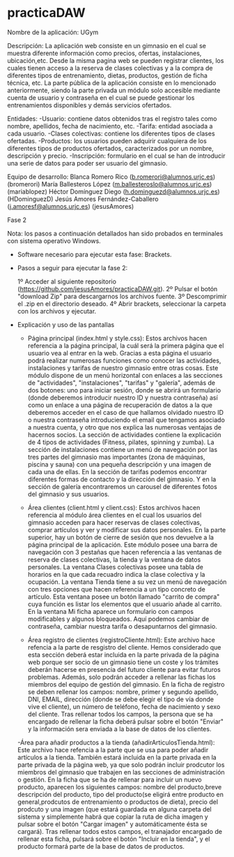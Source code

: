 # practicaDAW
Nombre de la aplicación: UGym

Descripción: La aplicación web consiste en un gimnasio en el cual se muestra diferente información como precios, ofertas, instalaciones,              ubicación,etc.
             Desde la misma pagina web se pueden registrar clientes, los cuales tienen acceso a la reserva de clases colectivas y a la                compra de diferentes tipos de entrenamiento, dietas, productos, gestión de ficha técnica, etc. 
             La parte pública de la aplicación consiste en lo mencionado anteriormente, siendo la parte privada un módulo solo accesible              mediante cuenta de usuario y contraseña en el cual se puede gestionar los entrenamientos disponibles y demás servicios                   ofertados.  
             
Entidades: 
          -Usuario: contiene datos obtenidos tras el registro tales como nombre, apellidos, fecha de nacimiento, etc.
          -Tarifa: entidad asociada a cada usuario. 
          -Clases colectivas: contiene los diferentes tipos de clases ofertadas.
          -Productos: los usuarios pueden adquirir cualquiera de los diferentes tipos de productos ofertados, caracterizados por un                 nombre, descripción y precio.
          -Inscripción: formulario en el cual se han de introducir una serie de datos para poder ser usuario del gimnasio.
          
Equipo de desarrollo:
                      Blanca Romero Rico (b.romerori@alumnos.urjc.es) (bromerori)
                      María Ballesteros López (m.ballesteroslo@alumnos.urjc.es) (mariablopez)
                      Héctor Domínguez Diego (h.dominguezd@alumnos.urjc.es) (HDominguezD)
                      Jesús Amores Fernández-Caballero (j.amoresf@alumnos.urjc.es) (jesusAmores)

Fase 2

Nota: los pasos a continuación detallados han sido probados en terminales con sistema operativo Windows.

- Software necesario para ejecutar esta fase: Brackets.

- Pasos a seguir para ejecutar la fase 2:
  
  1º Acceder al siguiente repositorio (https://github.com/jesusAmores/practicaDAW.git).
  2º Pulsar el botón "download Zip" para descargarnos los archivos fuente.
  3º Descomprimir el .zip en el directorio deseado.
  4º Abrir brackets, seleccionar la carpeta con los archivos y ejecutar.

- Explicación y uso de las pantallas

  - Página principal (index.html y style.css): 
    Estos archivos hacen referencia a la página principal, la cuál será la primera página que el usuario vea al entrar en la web.
    Gracias a esta página el usuario podrá realizar numerosas funciones como conocer las actividades, instalaciones y tarifas de          nuestro gimnasio entre otras cosas.
    Este módulo dispone de un menú horizontal con enlaces a las secciones de "actividades", "instalaciones", "tarifas" y "galería",      además de dos botones: uno para iniciar sesión, donde se abrirá un formulario (donde deberemos introducir nuestro ID y nuestra     contraseña) así como un enlace a una página de recuperación de datos a la que deberemos acceder en el caso de que hallamos olvidado nuestro ID o nuestra contraseña introduciendo el email que tengamos asociado a nuestra cuenta, y otro que nos explica las numerosas ventajas de hacernos socios.
    La sección de actividades contiene la explicación de 4 tipos de actividades (Fitness, pilates, spinning y zumba).
    La sección de instalaciones contiene un menú de navegación por las tres partes del gimnasio mas importantes (zona de máquinas,        piscina y sauna) con una pequeña descripción y una imagen de cada una de ellas.
    En la sección de tarifas podemos encontrar diferentes formas de contacto y la dirección del gimnasio.
    Y en la sección de galería encontraremos un carousel de diferentes fotos del gimnasio y sus usuarios.

  - Área clientes (client.html y client.css):
    Estos archivos hacen referencia al módulo área clientes en el cual los usuarios del gimnasio acceden para hacer reservas de clases     colectivas, comprar artículos y ver y modificar sus datos personales. En la parte superior, hay un botón de cierre de sesión que      nos devuelve a la página principal de la aplicación.
    Este módulo posee una barra de navegación con 3 pestañas que hacen referencia a las ventanas de reserva de clases colectivas, la      tienda y la ventana de datos personales.
    La ventana Clases colectivas posee una tabla de horarios en la que cada recuadro indica la clase colectiva y la ocupación.
    La ventana Tienda tiene a su vez un menú de navegación con tres opciones que hacen referencia a un tipo concreto de artículo. Esta     ventana posee un botón llamado "carrito de compra" cuya función es listar los elementos que el usuario añade al carrito.
    En la ventana Mi ficha aparece un formulario con campos modificables y algunos bloqueados. Aquí podemos cambiar de contraseña,        cambiar nuestra tarifa o desapuntarnos del gimnasio.

  - Área registro de clientes (registroCliente.html):
    Este archivo hace refencia a la parte de resgistro del cliente. Hemos considerado que esta sección deberá estar incluida en la        parte privada de la página web porque ser socio de un gimnasio tiene un coste y los trámites deberán hacerse en presencia del         futuro cliente para evitar futuros problemas. Además, solo podrán acceder a rellenar las fichas los miembros del equipo de gestión     del gimnasio. En la ficha de registro se deben rellenar los campos: nombre, primer y segundo apellido, DNI, EMAIL, dirección          (donde se debe elegir el tipo de vía donde vive el cliente), un número de teléfono, fecha de nacimiento y sexo del cliente. Tras      rellenar todos los campos, la persona que se ha encargado de rellenar la ficha deberá pulsar sobre el botón "Enviar" y la             información sera enviada a la base de datos de los clientes. 

  -Área para añadir productos a la tienda (añadirArticulosTienda.html):
  Este archivo hace refencia a la parte que se usa para poder añadir artículos a la tienda. También estará incluida en la parte         privada en la parte privada de la página web, ya que solo podrán incluir prodcutor los miembros del gimnasio que trabajen en las      secciones de administración o gestión. En la ficha que se ha de rellenar para incluir un nuevo producto, aparecen los siguientes      campos: nombre del producto,breve descripción del producto, tipo del producto(se eligirá entre producto en general,prodcutos de       entrenamiento o productos de dieta), precio del prodcuto y una imagen (que estará guardada en alguna carpeta del sistema y            simplemente habrá que copiar la ruta de dicha imagen y pulsar sobre el botón "Cargar imagen" y automáticamente ésta se cargará).      Tras rellenar todos estos campos, el tranajador encargado de rellenar esta ficha, pulsará sobre el botón "Incluir en la tienda", y    el producto formará parte de la base de datos de productos.
  
  
  
  
  
  
  
  
  
  
  
